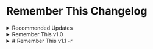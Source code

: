 # Remember This Changelog

<details>
    <summary>Recommended Updates</summary>



`-r`: Indicates an update includes improvements that are recommended for all users. Applying these updates will have:

- Critical bug fixes that improve stability and resolve crashing issues
- Performance optimizations and improvements
- Enhancements that add useful new features

Applying a recommended update will ensure you:

- Benefit from the latest features and functionality
- Avoid any issues fixed in the update
- Have an optimized experience with better performance

Dropdown content goes here!

</details>




<details>
    <summary>Remember This v1.0</summary>
- Initial Commit
</details>




<details>
    <summary># Remember This v1.1 -r</summary>
    # Remember This `v1.1`

    ## New Features
    - Calculates expiration dates based on duration
    - Displays expiration information for each item
    - Deletes items permanently from the CSV storage
    - Searches items by content
    - Shows empty view if no valid items remain
    - Removes expired items from CSV file

    ## Improvements
    - Optimized for better performance
    - Bug fixes for stability

    ## Resolved Issues
    - Fixed crashing issue
    - Fixed expired items interfering with deletion

    ## Recommended for All Users

</details>